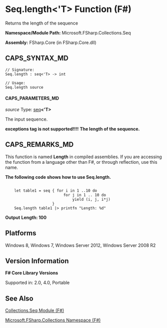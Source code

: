 # Seq.length<'T> Function (F#)

Returns the length of the sequence

**Namespace/Module Path:** Microsoft.FSharp.Collections.Seq

**Assembly:** FSharp.Core (in FSharp.Core.dll)


## CAPS_SYNTAX_MD

```
// Signature:
Seq.length : seq<'T> -> int

// Usage:
Seq.length source
```

#### CAPS_PARAMETERS_MD
*source*
Type: [seq](http://msdn.microsoft.com/en-us/library/2f0c87c6-8a0d-4d33-92a6-10d1d037ce75)**&lt;'T&gt;**


The input sequence.



**exceptions tag is not supported!!!!**
**The length of the sequence.**
## CAPS_REMARKS_MD
This function is named **Length** in compiled assemblies. If you are accessing the function from a language other than F#, or through reflection, use this name.

**The following code shows how to use Seq.length.**
```

    let table1 = seq { for i in 1 ..10 do
                          for j in 1 .. 10 do
                              yield (i, j, i*j)
                     }
    Seq.length table1 |> printfn "Length: %d"
```

**Output**
**Length: 100**
## Platforms
Windows 8, Windows 7, Windows Server 2012, Windows Server 2008 R2


## Version Information
**F# Core Library Versions**

Supported in: 2.0, 4.0, Portable




## See Also
[Collections.Seq Module &#40;F&#35;&#41;](Collections.Seq+Module+%28F%23%29.md)

[Microsoft.FSharp.Collections Namespace &#40;F&#35;&#41;](Microsoft.FSharp.Collections+Namespace+%28F%23%29.md)

